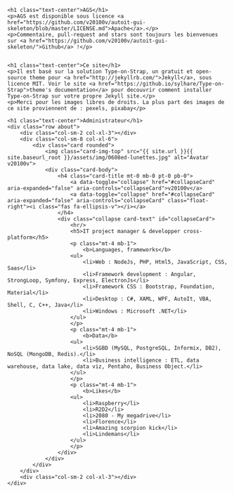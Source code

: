 <div class="container">

    <h1 class="text-center">AGS</h1>
    <p>AGS est disponible sous licence <a href="https://github.com/v20100v/autoit-gui-skeleton/blob/master/LICENSE.md">Apache</a>.</p>
    <p>Commentaire, pull-request and stars sont toujours les bienvenues sur <a href="https://github.com/v20100v/autoit-gui-skeleton/">Github</a> !</p>


    <h1 class="text-center">Ce site</h1>
    <p>Il est basé sur la solution Type-on-Strap, un gratuit et open-source theme pour <a href="http://jekyllrb.com/">Jekyll</a>, sous licence MIT. Voir le site <a href="https://github.io/sylhare/Type-on-Strap">theme's documentation</a> pour decouvrir comment installer Type-on-Strap sur votre propre Jekyll site.</p>
    <p>Merci pour les images libres de droits. La plus part des images de ce site proviennent de : pexels, pixabay</p>

    <h1 class="text-center">Administrateur</h1>
    <div class="row about">
        <div class="col-sm-2 col-xl-3"></div>
        <div class="col-sm-8 col-xl-6">
            <div class="card rounded">
                <img class="card-img-top" src="{{ site.url }}{{ site.baseurl_root }}/assets/img/0608ed-lunettes.jpg" alt="Avatar v20100v">
                <div class="card-body">
                    <h4 class="card-title mt-0 mb-0 pt-0 pb-0">
                        <a data-toggle="collapse" href="#collapseCard" aria-expanded="false" aria-controls="collapseCard">v20100v</a>
                        <a data-toggle="collapse" href="#collapseCard" aria-expanded="false" aria-controls="collapseCard" class="float-right"><i class="fas fa-ellipsis-v"></i></a>
                    </h4>
                    <div class="collapse card-text" id="collapseCard">
                        <hr/>
                        <h5>IT project manager & developper cross-platform</h5>
                        <p class="mt-4 mb-1">
                            <b>Languages, frameworks</b>
                        <ul>
                            <li>Web : NodeJs, PHP, Html5, JavaScript, CSS, Saas</li>
                            <li>Framework development : Angular, StrongLoop, Symfony, Express, ElectronJs</li>
                            <li>Framework CSS : Bootstrap, Foundation, Material</li>
                            <li>Desktop : C#, XAML, WPF, AutoIt, VBA, Shell, C, C++, Java</li>
                            <li>Windows : Microsoft .NET</li>
                        </ul>
                        </p>
                        <p class="mt-4 mb-1">
                            <b>Data</b>
                        <ul>
                            <li>SGBD (MySQL, PostgreSQL, Informix, DB2), NoSQL (MongoDB, Redis).</li>
                            <li>Business intelligence : ETL, data warehouse, data lake, data viz, Pentaho, Business Object.</li>
                        </ul>
                        </p>
                        <p class="mt-4 mb-1">
                            <b>Likes</b>
                        <ul>
                            <li>Raspberry</li>
                            <li>R2D2</li>
                            <li>2080 - My megadrive</li>
                            <li>Florence</li>
                            <li>Amazing scorpion kick</li>
                            <li>Lindemans</li>
                        </ul>
                        </p>
                    </div>
                </div>
            </div>
        </div>
        <div class="col-sm-2 col-xl-3"></div>
    </div>
</div>
